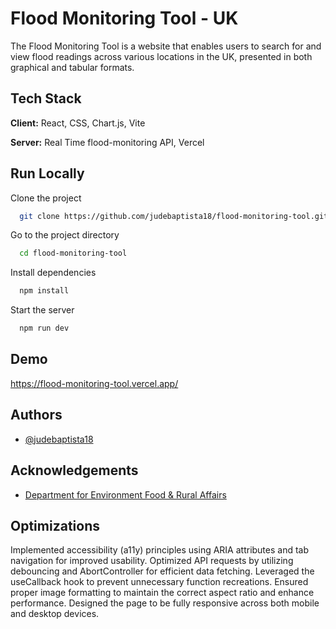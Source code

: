 
# Flood Monitoring Tool - UK

The Flood Monitoring Tool is a website that enables users to search for and view flood readings across various locations in the UK, presented in both graphical and tabular formats.




## Tech Stack

**Client:** React, CSS, Chart.js, Vite

**Server:** Real Time flood-monitoring API, Vercel


## Run Locally

Clone the project

```bash
  git clone https://github.com/judebaptista18/flood-monitoring-tool.git
```

Go to the project directory

```bash
  cd flood-monitoring-tool
```

Install dependencies

```bash
  npm install
```

Start the server

```bash
  npm run dev
```


## Demo

https://flood-monitoring-tool.vercel.app/


## Authors

- [@judebaptista18](https://github.com/judebaptista18)


## Acknowledgements

 - [Department for Environment Food & Rural Affairs](https://environment.data.gov.uk/flood-monitoring/doc/reference)



## Optimizations

Implemented accessibility (a11y) principles using ARIA attributes and tab navigation for improved usability. Optimized API requests by utilizing debouncing and AbortController for efficient data fetching. Leveraged the useCallback hook to prevent unnecessary function recreations. Ensured proper image formatting to maintain the correct aspect ratio and enhance performance. Designed the page to be fully responsive across both mobile and desktop devices.

